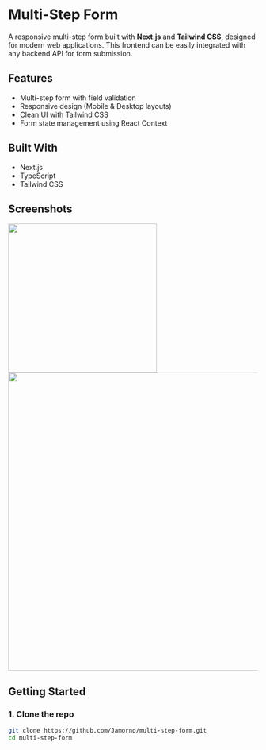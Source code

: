 # Multi-Step Form

A responsive multi-step form built with **Next.js** and **Tailwind CSS**, designed for modern web applications. This frontend can be easily integrated with any backend API for form submission.

## Features

- Multi-step form with field validation
- Responsive design (Mobile & Desktop layouts)
- Clean UI with Tailwind CSS
- Form state management using React Context

## Built With

- Next.js
- TypeScript
- Tailwind CSS

## Screenshots

<img src="./public/screenshots/mobile.png" width="300" />
<img src="./public/screenshots/desktop.png" width="600" />

## Getting Started

### 1. Clone the repo

```bash
git clone https://github.com/Jamorno/multi-step-form.git
cd multi-step-form
